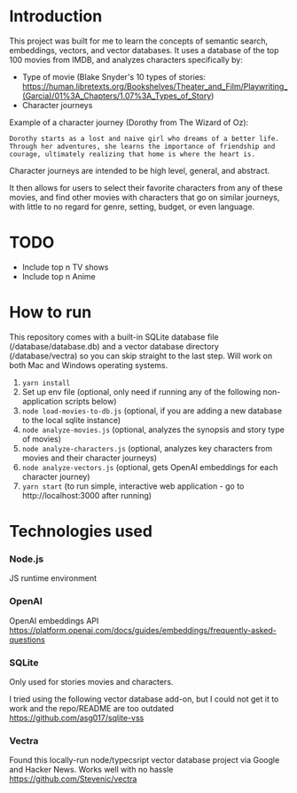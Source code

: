 # Introduction

This project was built for me to learn the concepts of semantic search, embeddings, vectors, and vector databases. It uses a database of the top 100 movies from IMDB, and analyzes characters specifically by:

- Type of movie (Blake Snyder's 10 types of stories: https://human.libretexts.org/Bookshelves/Theater_and_Film/Playwriting_(Garcia)/01%3A_Chapters/1.07%3A_Types_of_Story)
- Character journeys

Example of a character journey (Dorothy from The Wizard of Oz):
```
Dorothy starts as a lost and naive girl who dreams of a better life. Through her adventures, she learns the importance of friendship and courage, ultimately realizing that home is where the heart is.
```

Character journeys are intended to be high level, general, and abstract.

It then allows for users to select their favorite characters from any of these movies, and find other movies with characters that go on similar journeys, with little to no regard for genre, setting, budget, or even language.

# TODO

- Include top n TV shows
- Include top n Anime

# How to run

This repository comes with a built-in SQLite database file (/database/database.db) and a vector database directory (/database/vectra) so you can skip straight to the last step. Will work on both Mac and Windows operating systems.

1. `yarn install`
2. Set up env file (optional, only need if running any of the following non-application scripts below)
3. `node load-movies-to-db.js` (optional, if you are adding a new database to the local sqlite instance)
4. `node analyze-movies.js` (optional, analyzes the synopsis and story type of movies)
5. `node analyze-characters.js` (optional, analyzes key characters from movies and their character journeys)
6. `node analyze-vectors.js` (optional, gets OpenAI embeddings for each character journey)
7. `yarn start` (to run simple, interactive web application - go to http://localhost:3000 after running)

# Technologies used

### Node.js

JS runtime environment

### OpenAI

OpenAI embeddings API
https://platform.openai.com/docs/guides/embeddings/frequently-asked-questions

### SQLite

Only used for stories movies and characters.

I tried using the following vector database add-on, but I could not get it to work and the repo/README are too outdated
https://github.com/asg017/sqlite-vss

### Vectra

Found this locally-run node/typecsript vector database project via Google and Hacker News. Works well with no hassle
https://github.com/Stevenic/vectra
